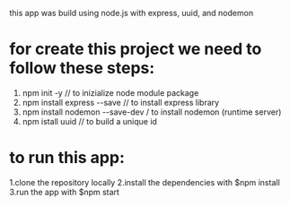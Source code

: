 this app was build using node.js with express, uuid, and nodemon

# for create this project we need to follow these steps:
1. npm init -y // to inizialize node module package
2. npm install express --save // to install express library
3. npm install nodemon --save-dev / to install nodemon (runtime server)
4. npm istall uuid // to build a unique id

# to run this app:
1.clone the repository locally
2.install the dependencies with $npm install
3.run the app with $npm start 
